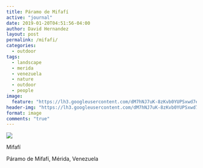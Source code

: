 ```yaml
---
title: Páramo de Mifafí
active: "journal"
date: 2019-01-20T04:51:56-04:00
author: David Hernandez
layout: post
permalink: /mifafi/
categories:
  - outdoor
tags:
  - landscape
  - merida
  - venezuela
  - nature
  - outdoor
  - people
image:
  feature: "https://lh3.googleusercontent.com/dM7hNJ7uK-8zKvb0YUPSxwd7e5qq9ID6Tkber_5GxsMrcZGQ_sJM6bt3Zhr7931YjbUSwoRgpSahy7uRAbxy0Qi5j-6Sh1A9kqDaC1PXn58ExCfOuxYIL9LDGOhLwuaBE2bhEYX4tHO32Utg7SfjbkCGVRrz1HtN_FaZil6XkhvqAeTaLrheM-BU9qW75Istr0GtBUOkdQMWRBDHjrLhvzUnckeHFNA3XtycyxnUiFDoLkXisLSnS2K_a0xGgSh6EWD2UGDWDO8C9fvsUqBgov5NKbojHwGvi--5GDffoMkq_7TW0PYgyiYIIL8djp5v1zFULrX0Dn1L1J4b8mbmzrg5qmx2pMo3EwoeNnF6t3dQJQUEVz3hdvgdCH5b36xdqc5HDCct85w6vq4nmHUC-r4Y-x9pjPS3odnyTlFE4g2B56NeDqWVVJgcAtIkk2szVh93-HS-mnYZGRG_OeE6BLh_o8p9D4QrDxFN80Zia2LhKEpf4CgMqVg3CDBp6eyGH7Nq8YNDsZbJcc_VxouBoobPKI0woul-Kw2LE88dyJj4xIp_dlkM3yATHFFawSZIpsR_nuuJ7M-Q1QPUTezxp-nq2BE8RsU39QiCKMlSTyNBpJJKwAWSCrFTmgS7yCDVP44AEKxserAXXne_BqRyymi1xrvw4qCrv3lXM8yGrqRH05vGX_J2fnGgbJW47Wi_4_FMZ6Y2m35V_GxFbQ=w1144-h651-no?authuser=0"
header-img: "https://lh3.googleusercontent.com/dM7hNJ7uK-8zKvb0YUPSxwd7e5qq9ID6Tkber_5GxsMrcZGQ_sJM6bt3Zhr7931YjbUSwoRgpSahy7uRAbxy0Qi5j-6Sh1A9kqDaC1PXn58ExCfOuxYIL9LDGOhLwuaBE2bhEYX4tHO32Utg7SfjbkCGVRrz1HtN_FaZil6XkhvqAeTaLrheM-BU9qW75Istr0GtBUOkdQMWRBDHjrLhvzUnckeHFNA3XtycyxnUiFDoLkXisLSnS2K_a0xGgSh6EWD2UGDWDO8C9fvsUqBgov5NKbojHwGvi--5GDffoMkq_7TW0PYgyiYIIL8djp5v1zFULrX0Dn1L1J4b8mbmzrg5qmx2pMo3EwoeNnF6t3dQJQUEVz3hdvgdCH5b36xdqc5HDCct85w6vq4nmHUC-r4Y-x9pjPS3odnyTlFE4g2B56NeDqWVVJgcAtIkk2szVh93-HS-mnYZGRG_OeE6BLh_o8p9D4QrDxFN80Zia2LhKEpf4CgMqVg3CDBp6eyGH7Nq8YNDsZbJcc_VxouBoobPKI0woul-Kw2LE88dyJj4xIp_dlkM3yATHFFawSZIpsR_nuuJ7M-Q1QPUTezxp-nq2BE8RsU39QiCKMlSTyNBpJJKwAWSCrFTmgS7yCDVP44AEKxserAXXne_BqRyymi1xrvw4qCrv3lXM8yGrqRH05vGX_J2fnGgbJW47Wi_4_FMZ6Y2m35V_GxFbQ=w1144-h651-no?authuser=0"
format: image
comments: "true"
---
```

<a href="https://lh3.googleusercontent.com/dM7hNJ7uK-8zKvb0YUPSxwd7e5qq9ID6Tkber_5GxsMrcZGQ_sJM6bt3Zhr7931YjbUSwoRgpSahy7uRAbxy0Qi5j-6Sh1A9kqDaC1PXn58ExCfOuxYIL9LDGOhLwuaBE2bhEYX4tHO32Utg7SfjbkCGVRrz1HtN_FaZil6XkhvqAeTaLrheM-BU9qW75Istr0GtBUOkdQMWRBDHjrLhvzUnckeHFNA3XtycyxnUiFDoLkXisLSnS2K_a0xGgSh6EWD2UGDWDO8C9fvsUqBgov5NKbojHwGvi--5GDffoMkq_7TW0PYgyiYIIL8djp5v1zFULrX0Dn1L1J4b8mbmzrg5qmx2pMo3EwoeNnF6t3dQJQUEVz3hdvgdCH5b36xdqc5HDCct85w6vq4nmHUC-r4Y-x9pjPS3odnyTlFE4g2B56NeDqWVVJgcAtIkk2szVh93-HS-mnYZGRG_OeE6BLh_o8p9D4QrDxFN80Zia2LhKEpf4CgMqVg3CDBp6eyGH7Nq8YNDsZbJcc_VxouBoobPKI0woul-Kw2LE88dyJj4xIp_dlkM3yATHFFawSZIpsR_nuuJ7M-Q1QPUTezxp-nq2BE8RsU39QiCKMlSTyNBpJJKwAWSCrFTmgS7yCDVP44AEKxserAXXne_BqRyymi1xrvw4qCrv3lXM8yGrqRH05vGX_J2fnGgbJW47Wi_4_FMZ6Y2m35V_GxFbQ=w1144-h651-no?authuser=0" class="popup"  title="Páramo de Mifafí" data-caption="© 2017 by David Hernández"><img src="https://lh3.googleusercontent.com/dM7hNJ7uK-8zKvb0YUPSxwd7e5qq9ID6Tkber_5GxsMrcZGQ_sJM6bt3Zhr7931YjbUSwoRgpSahy7uRAbxy0Qi5j-6Sh1A9kqDaC1PXn58ExCfOuxYIL9LDGOhLwuaBE2bhEYX4tHO32Utg7SfjbkCGVRrz1HtN_FaZil6XkhvqAeTaLrheM-BU9qW75Istr0GtBUOkdQMWRBDHjrLhvzUnckeHFNA3XtycyxnUiFDoLkXisLSnS2K_a0xGgSh6EWD2UGDWDO8C9fvsUqBgov5NKbojHwGvi--5GDffoMkq_7TW0PYgyiYIIL8djp5v1zFULrX0Dn1L1J4b8mbmzrg5qmx2pMo3EwoeNnF6t3dQJQUEVz3hdvgdCH5b36xdqc5HDCct85w6vq4nmHUC-r4Y-x9pjPS3odnyTlFE4g2B56NeDqWVVJgcAtIkk2szVh93-HS-mnYZGRG_OeE6BLh_o8p9D4QrDxFN80Zia2LhKEpf4CgMqVg3CDBp6eyGH7Nq8YNDsZbJcc_VxouBoobPKI0woul-Kw2LE88dyJj4xIp_dlkM3yATHFFawSZIpsR_nuuJ7M-Q1QPUTezxp-nq2BE8RsU39QiCKMlSTyNBpJJKwAWSCrFTmgS7yCDVP44AEKxserAXXne_BqRyymi1xrvw4qCrv3lXM8yGrqRH05vGX_J2fnGgbJW47Wi_4_FMZ6Y2m35V_GxFbQ=w1144-h651-no?authuser=0"></a>

Mifafí

Páramo de Mifafí, Mérida, Venezuela